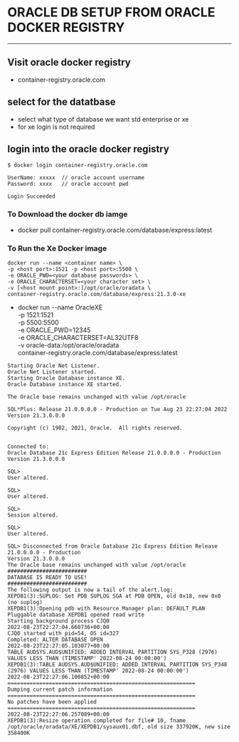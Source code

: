 # ORACLE DB SETUP FROM ORACLE DOCKER REGISTRY 

--- 

## Visit oracle docker registry 
* container-registry.oracle.com


## select for the datatbase 
* select what type of database we want std enterprise or xe 
* for xe login is not required 


## login into the oracle docker registry 
```
$ docker login container-registry.oracle.com

UserName: xxxxx  // oracle account username 
Password: xxxx   // oracle account pwd  

Login Succeeded 

```

### To Download the docker db iamge 
* docker pull container-registry.oracle.com/database/express:latest


### To Run the Xe Docker image 

```
docker run --name <container name> \
-p <host port>:1521 -p <host port>:5500 \
-e ORACLE_PWD=<your database passwords> \
-e ORACLE_CHARACTERSET=<your character set> \
-v [<host mount point>:]/opt/oracle/oradata \
container-registry.oracle.com/database/express:21.3.0-xe
```

* docker run --name OracleXE \
-p 1521:1521 \
-p 5500:5500 \
-e ORACLE_PWD=12345 \
-e ORACLE_CHARACTERSET=AL32UTF8 \
-v oracle-data:/opt/oracle/oradata \
container-registry.oracle.com/database/express:latest

```
Starting Oracle Net Listener.
Oracle Net Listener started.
Starting Oracle Database instance XE.
Oracle Database instance XE started.

The Oracle base remains unchanged with value /opt/oracle

SQL*Plus: Release 21.0.0.0.0 - Production on Tue Aug 23 22:27:04 2022
Version 21.3.0.0.0

Copyright (c) 1982, 2021, Oracle.  All rights reserved.


Connected to:
Oracle Database 21c Express Edition Release 21.0.0.0.0 - Production
Version 21.3.0.0.0

SQL> 
User altered.

SQL> 
User altered.

SQL> 
Session altered.

SQL> 
User altered.

SQL> Disconnected from Oracle Database 21c Express Edition Release 21.0.0.0.0 - Production
Version 21.3.0.0.0
The Oracle base remains unchanged with value /opt/oracle
#########################
DATABASE IS READY TO USE!
#########################
The following output is now a tail of the alert.log:
XEPDB1(3):SUPLOG: Set PDB SUPLOG SGA at PDB OPEN, old 0x18, new 0x0 (no suplog)
XEPDB1(3):Opening pdb with Resource Manager plan: DEFAULT_PLAN
Pluggable database XEPDB1 opened read write
Starting background process CJQ0
2022-08-23T22:27:04.660736+00:00
CJQ0 started with pid=54, OS id=327 
Completed: ALTER DATABASE OPEN
2022-08-23T22:27:05.103077+00:00
TABLE AUDSYS.AUD$UNIFIED: ADDED INTERVAL PARTITION SYS_P328 (2976) VALUES LESS THAN (TIMESTAMP' 2022-08-24 00:00:00')
XEPDB1(3):TABLE AUDSYS.AUD$UNIFIED: ADDED INTERVAL PARTITION SYS_P348 (2976) VALUES LESS THAN (TIMESTAMP' 2022-08-24 00:00:00')
2022-08-23T22:27:06.100852+00:00
===========================================================
Dumping current patch information
===========================================================
No patches have been applied
===========================================================
2022-08-23T22:27:06.257089+00:00
XEPDB1(3):Resize operation completed for file# 10, fname /opt/oracle/oradata/XE/XEPDB1/sysaux01.dbf, old size 337920K, new size 358400K
```

